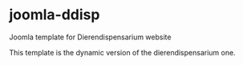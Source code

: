 joomla-ddisp
============

Joomla template for Dierendispensarium website

This template is the dynamic version of the dierendispensarium one.
